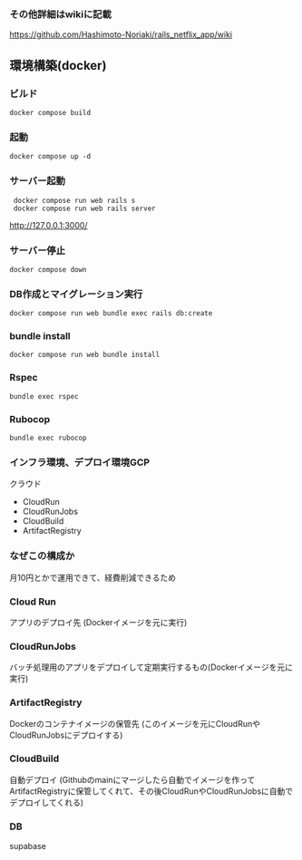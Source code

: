 ### その他詳細はwikiに記載

https://github.com/Hashimoto-Noriaki/rails_netflix_app/wiki

## 環境構築(docker)
### ビルド
```
docker compose build
```

### 起動
```
docker compose up -d
```

### サーバー起動
```
 docker compose run web rails s
 docker compose run web rails server
```
http://127.0.0.1:3000/

### サーバー停止
```
docker compose down
```

### DB作成とマイグレーション実行
```
docker compose run web bundle exec rails db:create
```

### bundle install
```
docker compose run web bundle install
```

### Rspec
```
bundle exec rspec
```

### Rubocop
```
bundle exec rubocop
```

### インフラ環境、デプロイ環境GCP
クラウド
- CloudRun
- CloudRunJobs
- CloudBuild
- ArtifactRegistry

### なぜこの構成か
月10円とかで運用できて、経費削減できるため

### Cloud Run
アプリのデプロイ先 (Dockerイメージを元に実行)

### CloudRunJobs
バッチ処理用のアプリをデプロイして定期実行するもの(Dockerイメージを元に実行)

### ArtifactRegistry
Dockerのコンテナイメージの保管先 (このイメージを元にCloudRunやCloudRunJobsにデプロイする)

### CloudBuild
自動デプロイ (Githubのmainにマージしたら自動でイメージを作ってArtifactRegistryに保管してくれて、その後CloudRunやCloudRunJobsに自動でデプロイしてくれる)

### DB
supabase

